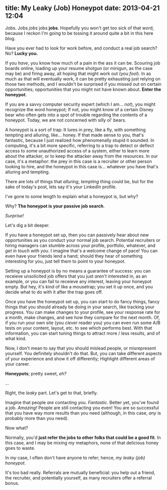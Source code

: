 title: My Leaky (Job) Honeypot
date: 2013-04-21 12:04
---
Jobs. Jobs *jobs* jobs **jobs**. Hopefully you won't get too sick of that word, because I reckon I'm going to be tossing it around quite a bit in this here blog.

Have you ever had to look for work before, and conduct a real job search? No? **Lucky you.**

If you *have*, you know how much of a pain in the ass it can be. Scouring job boards online, loading up your resume shotgun (or minigun, as the case may be) and firing away, all hoping that might work out (you *fool*). In as much as that will eventually work, it can be pretty exhausting just relying on those two methods, and I wouldn't be surprised if you missed out on certain opportunities; opportunities that you might not have known about. **Enter the honeypot**.

If you are a savvy computer security expert (which I am... *not*), you might recognize the word honeypot; If not, you might know of a certain Disney bear who often gets into a spot of trouble regarding the contents of a honeypot. Today, we are not concerned with silly ol' bears.

A honeypot is a sort of trap: It lures in prey, like a fly, with something tempting and alluring, like... honey. If that made sense to you, that's fantastic, because I just realized how phenomenally stupid it sounded. In computing, it's a bit more specific, referring to a trap to detect or deflect access to some unauthorized access of a system, either to learn more about the attacker, or to keep the attacker away from the resources. In our case, it's a metaphor: the prey in this case is a recruiter or other person looking to hire, and the honeypot in this case is... whatever you have that's alluring and tempting.

There are lots of things that *alluring*, *tempting* thing could be, but for the sake of today's post, lets say it's your LinkedIn profile.

I've gone to some length to explain what a honeypot is, but why?

Why? **The honeypot is your passive job search**.

*Surprise!*

Let's dig a bit deeper.

If you have a honeypot set up, then you can passively hear about new opportunities as you conduct your normal job search. Potential recruiters or hiring managers can stumble across your profile, portfolio, whatever, and *get in touch with you*. I imagine that's a welcome change of pace! You can even have your friends lend a hand; should they hear of something interesting for you, just tell them to point to your honeypot.

Setting up a honeypot is by no means a guarantee of success: you can receieve unsolicited job offers that you just *aren't* interested in, as an example, or you can fail to receieve any interest, leaving your honeypot empty. But hey, it's kind of like a mousetrap; you set it up once, and you decide what to do with it after the trap goes off.

Once you have the honeypot set up, you can start to do fancy things, fancy things that you should already be doing in your search, like tracking your progress. You can make changes to your profile, see your response rate for a month, make changes, and see how they compare for the next month. Of, if you run your own site (you *clever* reader you) you can even run some A/B tests on your content, layout, etc. to see which performs best. With that information, you can start tuning things to attract more / less results, and of what kind.

Now, I don't mean to say that you should mislead people, or misrepresent yourself. You definitely shouldn't do that. But, you can take different aspects of your experience and show it off differently; Highlight different areas of your career.

**Honeypots**; pretty sweet, *eh?*

...

Right, the *leaky* part. Let's get to that, briefly.

Imagine that people *are* contacting you. *Fantastic*. Better yet, you've found a job. *Amazing!* People are still contacting you even! You are so successful that you have way more results than you need (although, in this case, *any* is probably more than you need).

Now what?

Normally, you'd **just refer the jobs to other folks that could be a good fit**. In this case, and I may be mixing my metaphors, none of that delicious honey goes to waste.

In *my* case, I often don't have anyone to refer; hence, *my leaky (job) honeypot*.

It's too bad really. Referrals are mutually beneficial: you help out a friend, the recruiter, and potentially yourself, as many recruiters offer a referral bonus.
